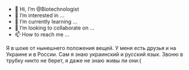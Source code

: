 - 👋 Hi, I’m @Biotechnologist
- 👀 I’m interested in ...
- 🌱 I’m currently learning ...
- 💞️ I’m looking to collaborate on ...
- 📫 How to reach me ...

<!---
Biotechnologist/Biotechnologist is a ✨ special ✨ repository because its `README.md` (this file) appears on your GitHub profile.
You can click the Preview link to take a look at your changes.
--->
Я в шоке от нынешнего положения вещей. 
У меня есть друзья и на Украине и в России. 
Сам я знаю украинский и русский язык. Звоню в трубку никто не берет, я даже не знаю живы ли они:(  
